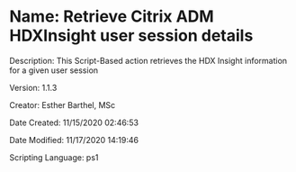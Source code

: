 ﻿# Name: Retrieve Citrix ADM HDXInsight user session details

Description: This Script-Based action retrieves the HDX Insight information for a given user session

Version: 1.1.3

Creator: Esther Barthel, MSc

Date Created: 11/15/2020 02:46:53

Date Modified: 11/17/2020 14:19:46

Scripting Language: ps1

